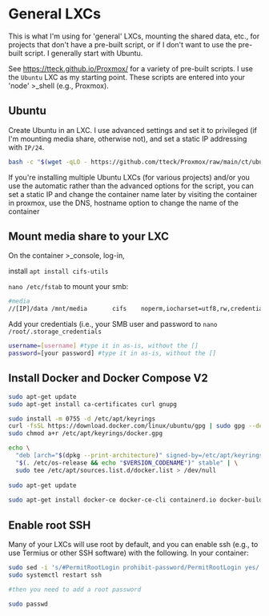 # General LXCs

This is what I'm using for 'general' LXCs, mounting the shared data, etc., for projects that don't have a pre-built script, or if I don't want to use the pre-built script. I generally start with Ubuntu.

See https://tteck.github.io/Proxmox/ for a variety of pre-built scripts. I use the `Ubuntu` LXC as my starting point. These scripts are entered into your 'node' >_shell (e.g., Proxmox).

## Ubuntu 

Create Ubuntu in an LXC. I use advanced settings and set it to privileged (if I'm mounting media share, otherwise not), and set a static IP addressing with `IP/24`.

```bash
bash -c "$(wget -qLO - https://github.com/tteck/Proxmox/raw/main/ct/ubuntu.sh)"
```

If you're installing multiple Ubuntu LXCs (for various projects) and/or you use the automatic rather than the advanced options for the script, you can set a static IP and change the container name later by visiting the container in proxmox, use the DNS, hostname option to change the name of the container

## Mount media share to your LXC

On the container >_console, log-in,

install `apt install cifs-utils`

`nano /etc/fstab` to mount your smb:

```bash
#media
//[IP]/data /mnt/media       cifs    noperm,iocharset=utf8,rw,credentials=/root/.storage_credentials,uid=1000,gid=1000,file_mode=0660,dir_mode=0770 0       0
```

Add your credentials (i.e., your SMB user and password to `nano /root/.storage_credentials`

```bash
username=[username] #type it in as-is, without the []
password=[your password] #type it in as-is, without the []
```

## Install Docker and Docker Compose V2

```bash
sudo apt-get update
sudo apt-get install ca-certificates curl gnupg

sudo install -m 0755 -d /etc/apt/keyrings
curl -fsSL https://download.docker.com/linux/ubuntu/gpg | sudo gpg --dearmor -o /etc/apt/keyrings/docker.gpg
sudo chmod a+r /etc/apt/keyrings/docker.gpg

echo \
  "deb [arch="$(dpkg --print-architecture)" signed-by=/etc/apt/keyrings/docker.gpg] https://download.docker.com/linux/ubuntu \
  "$(. /etc/os-release && echo "$VERSION_CODENAME")" stable" | \
  sudo tee /etc/apt/sources.list.d/docker.list > /dev/null
  
sudo apt-get update
  
sudo apt-get install docker-ce docker-ce-cli containerd.io docker-buildx-plugin docker-compose-plugin
```

## Enable root SSH

Many of your LXCs will use root by default, and you can enable ssh (e.g., to use Termius or other SSH software) with the following. In your container:

```bash
sudo sed -i 's/#PermitRootLogin prohibit-password/PermitRootLogin yes/' /etc/ssh/sshd_config
sudo systemctl restart ssh

#then you need to add a root password

sudo passwd
```

